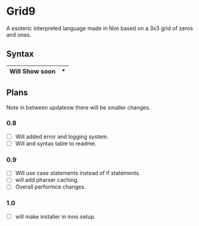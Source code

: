 # Grid9
A esoteric interpreted language made in Nim based on a 3x3 grid of zeros and ones.

## Syntax
| Will Show soon  | * |
| ------------- | ------------- |

## Plans
Note in between updatesw there will be smaller changes.

### 0.8
 - [ ] Will added error and logging system.
 - [ ] Will and syntax table to readme.

### 0.9
 - [ ] Will use case statements instead of if statements.
 - [ ] will add pharser caching.
 - [ ] Overall performce changes.

### 1.0
 - [ ] will make installer in inno setup.
